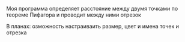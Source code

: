 Моя программа определяет расстояние между двумя точками по теореме Пифагора и проводит между ними отрезок

В планах: озможность настраиваить размер, цвет и имена точек и отрезка
